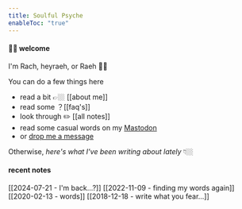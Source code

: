 ```yaml
---
title: Soulful Psyche
enableToc: "true"
---
```

#### 👋🏼 welcome

I'm Rach, heyraeh, or Raeh 🤙🏼

You can do a few things here 
- read a bit 👉🏼 [[about me]]
- read some ？[[faq's]]
- look through ✏️ [[all notes]]
- read some casual words on my [Mastodon](https://mstdn.games/@craftykraken)
- or [drop me a message](tab:https://letterbird.co/heyraeh)

Otherwise, *here's what I've been writing about lately* 👇🏼
#### recent notes
[[2024-07-21 - I'm back...?]]
[[2022-11-09 - finding my words again]]
[[2020-02-13 - words]]
[[2018-12-18 - write what you fear...]]




